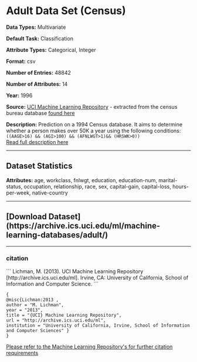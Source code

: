 # Adult Data Set (Census)

<b>Data Types:</b> Multivariate

<b>Default Task:</b> Classification

<b>Attribute Types:</b> Categorical, Integer

<b>Format:</b> csv

<b>Number of Entries:</b> 48842

<b>Number of Attributes:</b> 14

<b>Year:</b> 1996

<b>Source:</b> [UCI Machine Learning Repository](https://archive.ics.uci.edu/ml/datasets/adult) - extracted from the census bureau database [found here](http://www.census.gov/ftp/pub/DES/www/welcome.html)

<b>Description:</b> Prediction on a 1994 Census database. It aims to determine whether a person makes over 50K a year using the following conditions:
`` ((AAGE>16) && (AGI>100) && (AFNLWGT>1)&& (HRSWK>0))``  
[Read full description here](https://archive.ics.uci.edu/ml/machine-learning-databases/adult/adult.names)

---

<h2>Dataset Statistics</h2>
<b>Attributes:</b> age, workclass, fnlwgt, education, education-num, marital-status, occupation, relationship, race, sex, capital-gain, capital-loss, hours-per-week, native-country

---

 <h2>[Download Dataset](https://archive.ics.uci.edu/ml/machine-learning-databases/adult/)</h2>

 ---


<h3>citation</h3>  
```
Lichman, M. (2013). UCI Machine Learning Repository [http://archive.ics.uci.edu/ml]. Irvine, CA: University of California, School of Information and Computer Science.
```


 ```
 {
 @misc{Lichman:2013 ,
 author = "M. Lichman",
 year = "2013",
 title = "{UCI} Machine Learning Repository",
 url = "http://archive.ics.uci.edu/ml",
 institution = "University of California, Irvine, School of Information and Computer Sciences" }
 }
 ```
 [Please refer to the Machine Learning Repository's for further citation requirements](https://archive.ics.uci.edu/ml/citation_policy.html)
